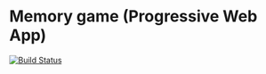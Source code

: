 # Memory game (Progressive Web App)

[![Build Status](https://travis-ci.org/srchea/memory-game.svg?branch=master)](https://travis-ci.org/srchea/memory-game)
